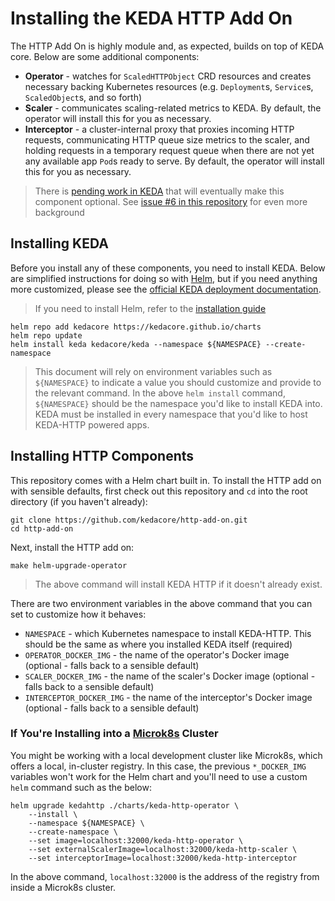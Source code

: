 # Installing the KEDA HTTP Add On

The HTTP Add On is highly module and, as expected, builds on top of KEDA core. Below are some additional components:

- **Operator** - watches for `ScaledHTTPObject` CRD resources and creates necessary backing Kubernetes resources (e.g. `Deployment`s, `Service`s, `ScaledObject`s, and so forth)
- **Scaler** - communicates scaling-related metrics to KEDA. By default, the operator will install this for you as necessary.
- **Interceptor** - a cluster-internal proxy that proxies incoming HTTP requests, communicating HTTP queue size metrics to the scaler, and holding requests in a temporary request queue when there are not yet any available app `Pod`s ready to serve. By default, the operator will install this for you as necessary.

>There is [pending work in KEDA](https://github.com/kedacore/keda/issues/615) that will eventually make this component optional. See [issue #6 in this repository](https://github.com/kedacore/http-add-on/issues/6) for even more background

## Installing KEDA

Before you install any of these components, you need to install KEDA. Below are simplified instructions for doing so with [Helm](https://helm.sh), but if you need anything more customized, please see the [official KEDA deployment documentation](https://keda.sh/docs/2.0/deploy/).

>If you need to install Helm, refer to the [installation guide](https://helm.sh/docs/intro/install/)

```shell
helm repo add kedacore https://kedacore.github.io/charts
helm repo update
helm install keda kedacore/keda --namespace ${NAMESPACE} --create-namespace
```

>This document will rely on environment variables such as `${NAMESPACE}` to indicate a value you should customize and provide to the relevant command. In the above `helm install` command, `${NAMESPACE}` should be the namespace you'd like to install KEDA into. KEDA must be installed in every namespace that you'd like to host KEDA-HTTP powered apps.

## Installing HTTP Components

This repository comes with a Helm chart built in. To install the HTTP add on with sensible defaults, first check out this repository and `cd` into the root directory (if you haven't already):

```shell
git clone https://github.com/kedacore/http-add-on.git
cd http-add-on
```

Next, install the HTTP add on:

```shell
make helm-upgrade-operator
```

>The above command will install KEDA HTTP if it doesn't already exist.

There are two environment variables in the above command that you can set to customize how it behaves:

- `NAMESPACE` - which Kubernetes namespace to install KEDA-HTTP. This should be the same as where you installed KEDA itself (required)
- `OPERATOR_DOCKER_IMG` - the name of the operator's Docker image (optional - falls back to a sensible default)
- `SCALER_DOCKER_IMG` - the name of the scaler's Docker image (optional - falls back to a sensible default)
- `INTERCEPTOR_DOCKER_IMG` - the name of the interceptor's Docker image (optional - falls back to a sensible default)

### If You're Installing into a [Microk8s](https://microk8s.io) Cluster

You might be working with a local development cluster like Microk8s, which offers a local, in-cluster registry. In this case, the previous `*_DOCKER_IMG` variables won't work for the Helm chart and you'll need to use a custom `helm` command such as the below:

```shell
helm upgrade kedahttp ./charts/keda-http-operator \
    --install \
    --namespace ${NAMESPACE} \
    --create-namespace \
    --set image=localhost:32000/keda-http-operator \
	--set externalScalerImage=localhost:32000/keda-http-scaler \
	--set interceptorImage=localhost:32000/keda-http-interceptor
```

In the above command, `localhost:32000` is the address of the registry from inside a Microk8s cluster.